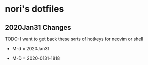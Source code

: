 # nori's dotfiles

## 2020Jan31 Changes

TODO: I want to get back these sorts of hotkeys for neovim or shell

  + M-d = 2020Jan31
  
  + M-D = 2020-0131-1818
